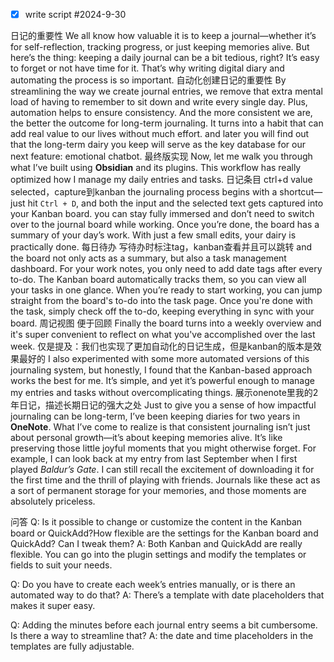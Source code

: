 - [x] write script #2024-9-30 

日记的重要性
We all know how valuable it is to keep a journal—whether it’s for self-reflection, tracking progress, or just keeping memories alive. But here’s the thing: keeping a daily journal can be a bit tedious, right? It’s easy to forget or not have time for it. That’s why writing digital diary and automating the process is so important.
	自动化创建日记的重要性
	By streamlining the way we create journal entries, we remove that extra mental load of having to remember to sit down and write every single day. Plus, automation helps to ensure consistency. And the more consistent we are, the better the outcome for long-term journaling. It turns into a habit that can add real value to our lives without much effort. and later you will find out that the long-term dairy you keep will serve as the key database for our next feature: emotional chatbot.
	最终版实现
	Now, let me walk you through what I’ve built using **Obsidian** and its plugins. This workflow has really optimized how I manage my daily entries and tasks.
		日记条目 ctrl+d value selected，capture到kanban
		the journaling process begins with a shortcut—just hit `Ctrl + D`, and both the input and the selected text gets captured into your Kanban board.
		you can stay fully immersed and don’t need to switch over to the journal board while working. Once you’re done, the board has a summary of your day’s work. With just a few small edits, your dairy is practically done.
		每日待办 写待办时标注tag，kanban查看并且可以跳转
		and the board not only acts as a summary, but also a task management dashboard. For your work notes, you only need to add date tags after every to-do. The Kanban board automatically tracks them, so you can view all your tasks in one glance. 
		When you’re ready to start working, you can jump straight from the board's to-do into the task page. Once you're done with the task, simply check off the to-do, keeping everything in sync with your board.
		周记视图 便于回顾
		Finally the board turns into a weekly overview and it's super convenient to reflect on what you've accomplished over the last week.
	仅是提及：我们也实现了更加自动化的日记生成，但是kanban的版本是效果最好的
	I also experimented with some more automated versions of this journaling system, but honestly, I found that the Kanban-based approach works the best for me. It’s simple, and yet it’s powerful enough to manage my entries and tasks without overcomplicating things.
展示onenote里我的2年日记，描述长期日记的强大之处
Just to give you a sense of how impactful journaling can be long-term, I’ve been keeping diaries for two years in **OneNote**. 
What I’ve come to realize is that consistent journaling isn’t just about personal growth—it’s about keeping memories alive. It’s like preserving those little joyful moments that you might otherwise forget. 
For example, I can look back at my entry from last September when I first played _Baldur’s Gate_. I can still recall the excitement of downloading it for the first time and the thrill of playing with friends. Journals like these act as a sort of permanent storage for your memories, and those moments are absolutely priceless.

问答
Q: Is it possible to change or customize the content in the Kanban board or QuickAdd?How flexible are the settings for the Kanban board and QuickAdd? Can I tweak them?
A: Both Kanban and QuickAdd are really flexible. You can go into the plugin settings and modify the templates or fields to suit your needs.

Q: Do you have to create each week’s entries manually, or is there an automated way to do that?
A: There’s a template with date placeholders that makes it super easy.

Q: Adding the minutes before each journal entry seems a bit cumbersome. Is there a way to streamline that?
A: the date and time placeholders in the templates are fully adjustable.